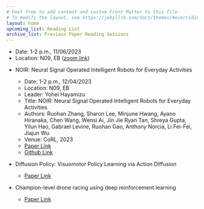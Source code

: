 ```yaml
---
# Feel free to add content and custom Front Matter to this file.
# To modify the layout, see https://jekyllrb.com/docs/themes/#overriding-theme-defaults
layout: home
upcoming_list: Reading List
archive_list: Previous Paper Reading Sessions
---
```


- Date: 1-2 p.m., 11/06/2023
- Location: N09, EB ([zoom link](https://binghamton.zoom.us/j/93913604594))

<!-- Upcoming papers -->

- NOIR: Neural Signal Operated Intelligent Robots for Everyday Activities
    - Date: 1-2 p.m., 12/04/2023
    - Location: N09, EB
    - Leader: Yohei Hayamizu
    - Title: NOIR: Neural Signal Operated Intelligent Robots for Everyday Activities
    - Authors: Ruohan Zhang, Sharon Lee, Minjune Hwang, Ayano Hiranaka, Chen Wang, Wensi Ai, Jin Jie Ryan Tan, Shreya Gupta, Yilun Hao, Gabrael Levine, Ruohan Gao, Anthony Norcia, Li Fei-Fei, Jiajun Wu
    - Venue: CoRL, 2023
    - [Paper Link](https://openreview.net/pdf?id=eyykI3UIHa)
    - [Github Link](https://noir-corl.github.io/)

- Diffusion Policy: Visuomotor Policy Learning via Action Diffusion
    - [Paper Link](https://diffusion-policy.cs.columbia.edu/)

- Champion-level drone racing using deep reinforcement learning
    - [Paper Link](https://www.nature.com/articles/s41586-023-06419-4)
